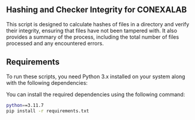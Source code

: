 ## Hashing and Checker Integrity for CONEXALAB

This script is designed to calculate hashes of files in a directory and verify their integrity, ensuring that files have not been tampered with. It also provides a summary of the process, including the total number of files processed and any encountered errors.

## Requirements

To run these scripts, you need Python 3.x installed on your system along with the following dependencies:

You can install the required dependencies using the following command:

```bash
python==3.11.7
pip install -r requirements.txt
 